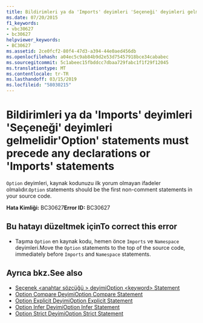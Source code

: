```yaml
---
title: Bildirimleri ya da 'Imports' deyimleri 'Seçeneği' deyimleri gelmelidir
ms.date: 07/20/2015
f1_keywords:
- vbc30627
- bc30627
helpviewer_keywords:
- BC30627
ms.assetid: 2ce0fcf2-80f4-47d3-a394-44e0aed456db
ms.openlocfilehash: a04ec5c9ab84b9d2e53d75457918bce34cababec
ms.sourcegitcommit: 5c1abeec15fbddcc7dbaa729fabc1f1f29f12045
ms.translationtype: MT
ms.contentlocale: tr-TR
ms.lasthandoff: 03/15/2019
ms.locfileid: "58030215"
---
```

# <a name="option-statements-must-precede-any-declarations-or-imports-statements"></a><span data-ttu-id="3d563-102">Bildirimleri ya da 'Imports' deyimleri 'Seçeneği' deyimleri gelmelidir</span><span class="sxs-lookup"><span data-stu-id="3d563-102">'Option' statements must precede any declarations or 'Imports' statements</span></span>
<span data-ttu-id="3d563-103">`Option` deyimleri, kaynak kodunuzu ilk yorum olmayan ifadeler olmalıdır.</span><span class="sxs-lookup"><span data-stu-id="3d563-103">`Option` statements should be the first non-comment statements in your source code.</span></span>  
  
 <span data-ttu-id="3d563-104">**Hata Kimliği:** BC30627</span><span class="sxs-lookup"><span data-stu-id="3d563-104">**Error ID:** BC30627</span></span>  
  
## <a name="to-correct-this-error"></a><span data-ttu-id="3d563-105">Bu hatayı düzeltmek için</span><span class="sxs-lookup"><span data-stu-id="3d563-105">To correct this error</span></span>  
  
-   <span data-ttu-id="3d563-106">Taşıma `Option` en kaynak kodu, hemen önce `Imports` ve `Namespace` deyimleri.</span><span class="sxs-lookup"><span data-stu-id="3d563-106">Move the `Option` statements to the top of the source code, immediately before `Imports` and `Namespace` statements.</span></span>  
  
## <a name="see-also"></a><span data-ttu-id="3d563-107">Ayrıca bkz.</span><span class="sxs-lookup"><span data-stu-id="3d563-107">See also</span></span>

- [<span data-ttu-id="3d563-108">Seçenek \<anahtar sözcüğü > deyimi</span><span class="sxs-lookup"><span data-stu-id="3d563-108">Option \<keyword> Statement</span></span>](../../visual-basic/language-reference/statements/option-keyword-statement.md)
- [<span data-ttu-id="3d563-109">Option Compare Deyimi</span><span class="sxs-lookup"><span data-stu-id="3d563-109">Option Compare Statement</span></span>](../../visual-basic/language-reference/statements/option-compare-statement.md)
- [<span data-ttu-id="3d563-110">Option Explicit Deyimi</span><span class="sxs-lookup"><span data-stu-id="3d563-110">Option Explicit Statement</span></span>](../../visual-basic/language-reference/statements/option-explicit-statement.md)
- [<span data-ttu-id="3d563-111">Option Infer Deyimi</span><span class="sxs-lookup"><span data-stu-id="3d563-111">Option Infer Statement</span></span>](../../visual-basic/language-reference/statements/option-infer-statement.md)
- [<span data-ttu-id="3d563-112">Option Strict Deyimi</span><span class="sxs-lookup"><span data-stu-id="3d563-112">Option Strict Statement</span></span>](../../visual-basic/language-reference/statements/option-strict-statement.md)
